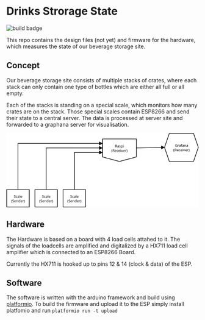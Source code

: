 # Drinks Strorage State
![build badge](https://api.travis-ci.org/flipdot/drinks-storage-state.svg)

This repo contains the design files (not yet) and firmware for the hardware, which measures the state of our beverage storage site.

## Concept
Our beverage storage site consists of multiple stacks of crates, where each stack can only contain one type of bottles which are either all full or all empty.

Each of the stacks is standing on a special scale, which monitors how many crates are on the stack.
Those special scales contain ESP8266 and send their state to a central server. The data is processed at server site and forwarded to a graphana server for visualisation.

![a diagram showing the oveall architecture of the monitoring system](doc/architecture_diagram.png)

## Hardware
The Hardware is based on a board with 4 load cells attahed to it. The signals of the loadcells are amplified and digitalized by a HX711 load cell amplifier which is connected to an ESP8266 Board.

Currently the HX711 is hooked up to pins 12 & 14 (clock & data) of the ESP.

## Software
The software is written with the arduino framework and build using [platformio](http://platformio.org/).
To build the firmware and upload it to the ESP simply install platfomio and run `platformio run -t upload`
